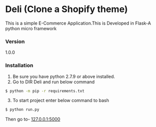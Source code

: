 # Deli (Clone a Shopify theme)

This is a simple E-Commerce Application.This is Developed in Flask-A python micro framework

### Version
1.0.0

### Installation
1. Be sure you have python 2.7.9 or above installed.
2. Go to DIR Deli and run below command 
```sh
$ python -m pip -r requirements.txt
```

3. To start project enter below command to bash
```sh
$ python run.py
```
Then go to-
[127.0.0.1:5000](127.0.0.1:5000)
